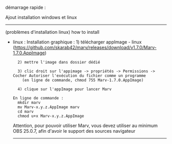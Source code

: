 démarrage rapide :


Ajout installation windows et linux

-----------------------------------

(problèmes d'installation linux)
how to install 
- linux :
      Installation graphique :
        1) télécharger appImage - linux (https://github.com/skarab42/marv/releases/download/v1.7.0/Marv-1.7.0.AppImage)

        2) mettre l'image dans dossier dédié

        3) clic droit sur l'appimage -> propriétés -> Permissions -> Cocher Autoriser l'exécution du fichier comme un programme
          (en ligne de commande, chmod 755 Marv-1.7.0.AppImage)

        4) clique sur l'appImage pour lancer Marv

      En ligne de commande :
        mkdir marv
        mv Marv-x.y.z.AppImage marv
        cd marv
        chmod u+x Marv-x.y.z.AppImage

  Attention, pour pouvoir utiliser Marv, vous devez utiliser au minimum OBS 25.0.7, afin d'avoir le support des sources navigateur
  
  
  -----------------------------------------
